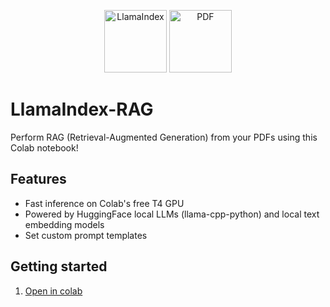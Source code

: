 <p align="center">
    <img src="https://cdn-uploads.huggingface.co/production/uploads/6424f01ea4f3051f54dbbd85/oqVQ04b5KiGt5WOWJmYt8.png" alt="LlamaIndex" width="100" height="100">
    <img src="https://cdn4.iconfinder.com/data/icons/file-extensions-1/64/pdfs-512.png" alt="PDF" width="100" height="100">
</p>

# LlamaIndex-RAG
Perform RAG (Retrieval-Augmented Generation) from your PDFs using this Colab notebook!

## Features
- Fast inference on Colab's free T4 GPU
- Powered by HuggingFace local LLMs (llama-cpp-python) and local text embedding models
- Set custom prompt templates

## Getting started
1. [Open in colab](https://colab.research.google.com/github/kazcfz/LlamaIndex-RAG/blob/main/LLM_RAG.ipynb)
